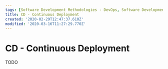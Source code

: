 ```yaml
---
tags: [Software Development Methodologies - DevOps, Software Development Practices, TODO]
title: CD - Continuous Deployment
created: '2020-02-29T12:47:37.610Z'
modified: '2020-03-16T11:27:29.770Z'
---
```


# CD - Continuous Deployment

TODO
